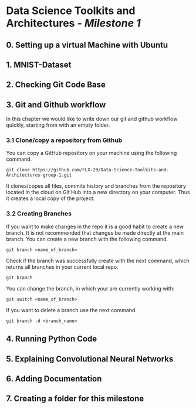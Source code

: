 # Data Science Toolkits and Architectures - *Milestone 1*


## 0. Setting up a virtual Machine with Ubuntu

## 1. MNIST-Dataset

## 2. Checking Git Code Base

## 3. Git and Github workflow
In this chapter we would like to write down our git and github workflow quickly, starting from with an empty folder.

### 3.1 Clone/copy a repository from Github
You can copy a GitHub repository on your machine using the following command.
```shell
git clone https://github.com/FLX-20/Data-Science-Toolkits-and-Architectures-group-1.git
```
It clones/copes all files, commits history and branches from the repository located in the cloud on Git Hub into a new directory on your computer. Thus it creates a local copy of the project.

### 3.2 Creating Branches
If you want to make changes in the repo it is a good habit to create a new branch. It is not recommended that changes be made directly at the main branch. You can create a new branch with the following command.
```
git branch <name_of_branch>
```
Check if the branch was successfully create with the next command, which returns all branches in your current local repo.
```
git branch
```
You can change the branch, in which your are currently working with:
```
git switch <name_of_branch>
```
If you want to delete a branch use the next command.
```
git branch -d <branch_name>
```


## 4. Running Python Code

## 5. Explaining Convolutional Neural Networks

## 6. Adding Documentation

## 7. Creating a folder for this milestone

